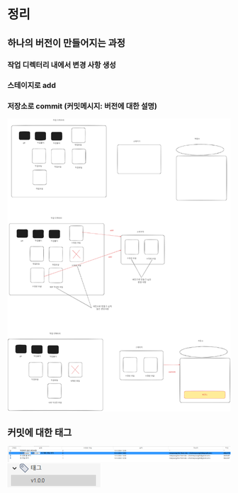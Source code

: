 # 정리

## 하나의 버전이 만들어지는 과정

### 작업 디렉터리 내에서 변경 사항 생성

### 스테이지로 add

### 저장소로 commit (커밋메시지: 버전에 대한 설명)

![alt text](image.png)

## 커밋에 대한 태그
![alt text](image-1.png)
![alt text](image-2.png)
